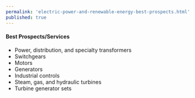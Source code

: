 ```yaml
--- 
permalink: 'electric-power-and-renewable-energy-best-prospects.html' 
published: true 
---
```

<h4 id="electric-power-and-renewable-energy-best-prospects">Best Prospects/Services</h4>

* Power, distribution, and specialty transformers
* Switchgears
* Motors
* Generators
* Industrial controls
* Steam, gas, and hydraulic turbines
* Turbine generator sets

